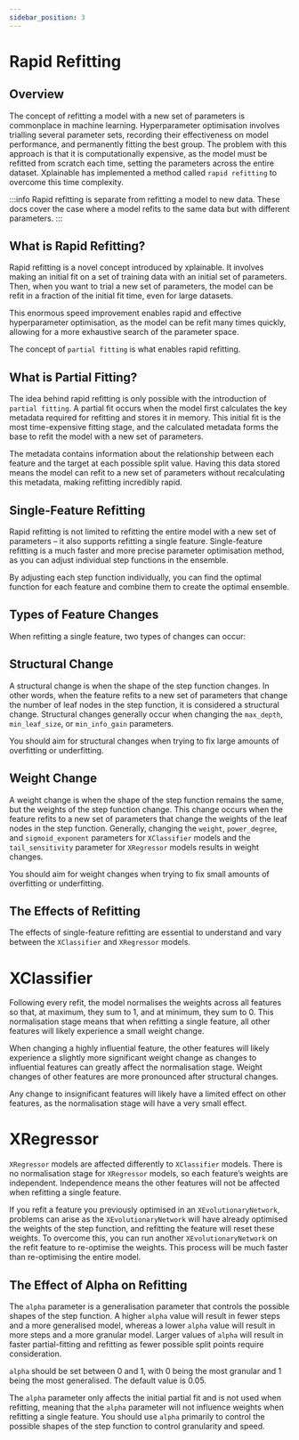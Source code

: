```yaml
---
sidebar_position: 3
---
```


# Rapid Refitting
## Overview
The concept of refitting a model with a new set of parameters is commonplace in machine learning. Hyperparameter optimisation involves trialling several parameter sets, recording their effectiveness on model performance, and permanently fitting the best group. The problem with this approach is that it is computationally expensive, as the model must be refitted from scratch each time, setting the parameters across the entire dataset. Xplainable has implemented a method called `rapid refitting` to overcome this time complexity.

:::info
Rapid refitting is separate from refitting a model to new data. These docs cover the case where a model refits to the same data but with different parameters.
:::


## What is Rapid Refitting?
Rapid refitting is a novel concept introduced by xplainable. It involves making an initial fit on a set of training data with an initial set of parameters. Then, when you want to trial a new set of parameters, the model can be refit in a fraction of the initial fit time, even for large datasets.

This enormous speed improvement enables rapid and effective hyperparameter optimisation, as the model can be refit many times quickly, allowing for a more exhaustive search of the parameter space.

The concept of `partial fitting` is what enables rapid refitting.

## What is Partial Fitting?
The idea behind rapid refitting is only possible with the introduction of `partial fitting`. A partial fit occurs when the model first calculates the key metadata required for refitting and stores it in memory. This initial fit is the most time-expensive fitting stage, and the calculated metadata forms the base to refit the model with a new set of parameters.

The metadata contains information about the relationship between each feature and the target at each possible split value. Having this data stored means the model can refit to a new set of parameters without recalculating this metadata, making refitting incredibly rapid.

## Single-Feature Refitting
Rapid refitting is not limited to refitting the entire model with a new set of parameters – it also supports refitting a single feature. Single-feature refitting is a much faster and more precise parameter optimisation method, as you can adjust individual step functions in the ensemble.

By adjusting each step function individually, you can find the optimal function for each feature and combine them to create the optimal ensemble.

## Types of Feature Changes
When refitting a single feature, two types of changes can occur:

## Structural Change
A structural change is when the shape of the step function changes. In other words, when the feature refits to a new set of parameters that change the number of leaf nodes in the step function, it is considered a structural change. Structural changes generally occur when changing the `max_depth`, `min_leaf_size`, or `min_info_gain` parameters.

You should aim for structural changes when trying to fix large amounts of overfitting or underfitting.

## Weight Change
A weight change is when the shape of the step function remains the same, but the weights of the step function change. This change occurs when the feature refits to a new set of parameters that change the weights of the leaf nodes in the step function. Generally, changing the `weight`, `power_degree`, and `sigmoid_exponent` parameters for `XClassifier` models and the `tail_sensitivity` parameter for `XRegressor` models results in weight changes.

You should aim for weight changes when trying to fix small amounts of overfitting or underfitting.

## The Effects of Refitting
The effects of single-feature refitting are essential to understand and vary between the `XClassifier` and `XRegressor` models.

# XClassifier

Following every refit, the model normalises the weights across all features so that, at maximum, they sum to 1, and at minimum, they sum to 0. This normalisation stage means that when refitting a single feature, all other features will likely experience a small weight change.

When changing a highly influential feature, the other features will likely experience a slightly more significant weight change as changes to influential features can greatly affect the normalisation stage. Weight changes of other features are more pronounced after structural changes.

Any change to insignificant features will likely have a limited effect on other features, as the normalisation stage will have a very small effect.

# XRegressor

`XRegressor` models are affected differently to `XClassifier` models. There is no normalisation stage for `XRegressor` models, so each feature’s weights are independent. Independence means the other features will not be affected when refitting a single feature.

If you refit a feature you previously optimised in an `XEvolutionaryNetwork`, problems can arise as the `XEvolutionaryNetwork` will have already optimised the weights of the step function, and refitting the feature will reset these weights. To overcome this, you can run another `XEvolutionaryNetwork` on the refit feature to re-optimise the weights. This process will be much faster than re-optimising the entire model.

## The Effect of Alpha on Refitting
The `alpha` parameter is a generalisation parameter that controls the possible shapes of the step function. A higher `alpha` value will result in fewer steps and a more generalised model, whereas a lower `alpha` value will result in more steps and a more granular model. Larger values of `alpha` will result in faster partial-fitting and refitting as fewer possible split points require consideration.

`alpha` should be set between 0 and 1, with 0 being the most granular and 1 being the most generalised. The default value is 0.05.

The `alpha` parameter only affects the initial partial fit and is not used when refitting, meaning that the `alpha` parameter will not influence weights when refitting a single feature. You should use `alpha` primarily to control the possible shapes of the step function to control granularity and speed.
